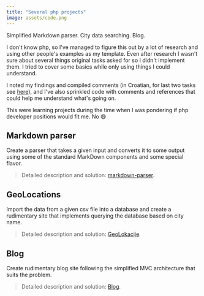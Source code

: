 ```yaml
---
title: "Several php projects"
image: assets/code.png
---
```


Simplified Markdown parser. City data searching. Blog.

I don't know php, so I've managed to figure this out by a lot of research and using other people's examples as my template. Even after research I wasn't sure about several things original tasks asked for so I didn't implement them. I tried to cover some basics while only using things I could understand.

I noted my findings and compiled comments (in Croatian, for last two tasks see [here](/projects/php/php-comments.pdf)), and I've also sprinkled code with comments and references that could help me understand what's going on.

This were learning projects during the time when I was pondering if php developer positions would fit me. No :smile:

## Markdown parser
Create a parser that takes a given input and converts it to some output using some of the standard MarkDown components and some special flavor.

> Detailed description and solution: [markdown-parser](https://github.com/inesucrvenom/inesucrvenom.github.io/tree/master/projects/php/markdown-parser).


## GeoLocations
Import the data from a given csv file into a database and create a rudimentary site that implements querying the database based on city name.

> Detailed description and solution: [GeoLokacije](https://github.com/inesucrvenom/inesucrvenom.github.io/tree/master/projects/php/GeoLokacije).


## Blog
Create rudimentary blog site following the simplified MVC architecture that suits the problem.

> Detailed description and solution: [Blog](https://github.com/inesucrvenom/inesucrvenom.github.io/tree/master/projects/php/Blog).
